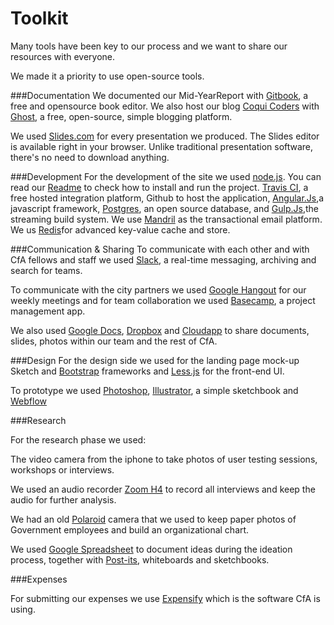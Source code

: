 # Toolkit


Many tools have been key to our process and we want to share our resources with everyone.

We made it a priority to use open-source tools.

###Documentation
We documented our Mid-YearReport with [Gitbook](https://www.gitbook.io/), a free and opensource book editor. We also host our blog [Coqui Coders](http://coquicoders.org/) with [Ghost](https://ghost.org/), a free, open-source, simple blogging platform.

We used [Slides.com](http://slides.com/) for every presentation we produced.  The Slides editor is available right in your browser. Unlike traditional presentation software, there's no need to download anything.

###Development
For the development of the site we used [node.js](http://nodejs.org/download/). You can read our [Readme](https://github.com/codeforamerica/primerpeso/blob/master/README.md) to check how to install and run the project. [Travis CI](https://travis-ci.org/), a free hosted integration platform, Github to host the application, [Angular.Js](https://angularjs.org/),a javascript framework, [Postgres](http://www.postgresql.org/), an open source database, and [Gulp.Js](http://gulpjs.com/),the streaming build system.
We use [Mandril](https://www.mandrill.com/) as the transactional email platform.
We us [Redis](http://redis.io/)for advanced key-value cache and store.

###Communication & Sharing
To communicate with each other and with CfA fellows and staff we used [Slack](https://slack.com/), a real-time messaging, archiving and search for teams.

To communicate with the city partners we used [Google Hangout](https://plus.google.com/hangouts) for our weekly meetings and for team collaboration we used [Basecamp](https://basecamp.com), a project management app.

We also used [Google Docs](https://docs.google.com/), [Dropbox](https://www.dropbox.com/) and [Cloudapp](http://www.getcloudapp.com) to share documents, slides, photos within our team and the rest of CfA.


###Design
For the design side we used for the landing page mock-up Sketch and [Bootstrap](http://getbootstrap.com) frameworks and [Less.js](http://lesscss.org/usage) for the front-end UI.

To prototype we used [Photoshop](http://www.photoshop.com/), [Illustrator](http://www.adobe.com/Illustrator), a simple sketchbook and [Webflow](https://webflow.com/)


###Research

For the research phase we used:

The video camera from the iphone to take photos of user testing sessions, workshops or interviews.

We used an audio recorder [Zoom H4](http://www.zoom.co.jp/products/h4n) to record all interviews and keep the audio for further analysis.

We had an old [Polaroid](http://www.polaroid.com/) camera that we used to keep paper photos of Government employees and build an organizational chart.

We used [Google Spreadsheet](https://docs.google.com/spreadsheet/) to document ideas during the ideation process, together with [Post-its](http://www.post-it.com/wps/portal/3M/en_US/PostItNA/Home?WT.mc_id=www.Post-it.com), whiteboards and sketchbooks.


###Expenses

For submitting our expenses we use [Expensify](https://www.expensify.com) which is the software CfA is using.
